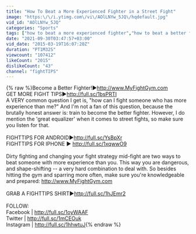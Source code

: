 ```yaml
---
title: "How To Beat a More Experienced Fighter in a Street Fight"
image: "https:\/\/i.ytimg.com\/vi\/AOlLNYw_5JQ\/hqdefault.jpg"
vid_id: "AOlLNYw_5JQ"
categories: "Sports"
tags: ["how to beat a more experienced fighter","how to beat a better fighter","how to fight someone more experienced"]
date: "2021-09-30T03:47:57+03:00"
vid_date: "2015-03-19T16:07:20Z"
duration: "PT1M32S"
viewcount: "107412"
likeCount: "2015"
dislikeCount: "43"
channel: "fightTIPS"
---
```

{% raw %}Become a Better Fighter!►<a rel="nofollow" target="blank" href="http://www.MyFightGym.com">http://www.MyFightGym.com</a><br />GET MORE FIGHT TIPS►<a rel="nofollow" target="blank" href="http://full.sc/1bsPRTI">http://full.sc/1bsPRTI</a><br />A VERY common question I get is, &quot;how can I fight someone who has more experience than me?&quot; And I'm not a fan of this question, because the brutally honest answer is: train to become the better fighter. However, I do mention the 'great equalizer' when it comes to street fights, so make sure you listen for that.<br /><br />FIGHTTIPS FOR ANDROID►<a rel="nofollow" target="blank" href="http://full.sc/YsBpXr">http://full.sc/YsBpXr</a><br />FIGHTTIPS FOR IPHONE ► <a rel="nofollow" target="blank" href="http://full.sc/1xqwwO9">http://full.sc/1xqwwO9</a><br /><br />Dirty fighting and changing your fight strategy mid-fight are two ways to beat someone with more experience than you. This way you are dangerous, and shape-shifting -- a very hard combination to deal with. So besides hitting the gym and sparring more often, make sure you're knowledgeable and prepared: <a rel="nofollow" target="blank" href="http://www.MyFightGym.com">http://www.MyFightGym.com</a><br /><br />GRAB A FIGHTTIPS SHIRT►<a rel="nofollow" target="blank" href="http://full.sc/1hJEmr2">http://full.sc/1hJEmr2</a><br /><br />FOLLOW:<br />Facebook | <a rel="nofollow" target="blank" href="http://full.sc/1oyWAAF">http://full.sc/1oyWAAF</a><br />Twitter | <a rel="nofollow" target="blank" href="http://full.sc/1mCEOuk">http://full.sc/1mCEOuk</a><br />Instagram | <a rel="nofollow" target="blank" href="http://full.sc/1hhwtuJ">http://full.sc/1hhwtuJ</a>{% endraw %}
